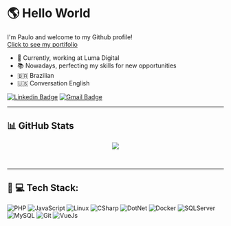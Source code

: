 <h1> 🌎 Hello World</h1>

<p>
    I'm Paulo and welcome to my Github profile!
    <br>
    <a href="https://portifolio.paulodev367.com.br/">
    Click to see my portifolio
    </a>
</p>


<ul>
    <li>💪 Currently, working at Luma Digital</li>
    <li>📚 Nowadays, perfecting my skills for new opportunities</li>
    <li>🇧🇷 Brazilian</li>
    <li>🇺🇸 Conversation English </li>
</ul>

[![Linkedin Badge](https://img.shields.io/badge/-Paulo%20Silva-blue?style=flat-square&logo=Linkedin&logoColor=white&link=https://www.linkedin.com/in/tgmarinho/)](https://www.linkedin.com/in/paulo-henrique-almeida-silva-9234171b3/) [![Gmail Badge](https://img.shields.io/badge/-pauloecomercial367@gmail.com-c14438?style=flat-square&logo=Gmail&logoColor=white&link=mailto:pauloecomercial367@gmail.com)](mailto:caio1525pereira@gmail.com)

<hr>

## 📊 GitHub Stats

<div align="center">

![](https://github-readme-streak-stats.herokuapp.com/?user=PauloDev367&theme=monokai&hide_border=false)<br/>
</div>
<br>

<hr>  

## 🧒 💻 Tech Stack:

![PHP](https://img.shields.io/badge/php-%23777BB4.svg?style=for-the-badge&logo=php&logoColor=white) ![JavaScript](https://img.shields.io/badge/javascript-%23323330.svg?style=for-the-badge&logo=javascript&logoColor=%23F7DF1E) ![Linux](https://img.shields.io/badge/Linux-FCC624?style=for-the-badge&logo=linux&logoColor=black)
![CSharp](https://img.shields.io/badge/csharp-%23EF4223.svg?style=for-the-badge&logo=c-sharp&logoColor=white&color=purple) ![DotNet](https://img.shields.io/badge/asp.net-%23EF4223.svg?style=for-the-badge&logo=dotnet&logoColor=white&color=purple) ![Docker](https://img.shields.io/badge/docker-%230769AD.svg?style=for-the-badge&logo=docker&logoColor=white) ![SQLServer](https://img.shields.io/badge/sqlserver-%2307405e.svg?style=for-the-badge&logo=microsoft-sql-server&logoColor=white) ![MySQL](https://img.shields.io/badge/mysql-%2300f.svg?style=for-the-badge&logo=mysql&logoColor=white) ![Git](https://img.shields.io/badge/git-%23F05033.svg?style=for-the-badge&logo=git&logoColor=white) ![VueJs](https://img.shields.io/badge/Vue.js-35495E?style=for-the-badge&logo=vuedotjs&logoColor=4FC08D) 
</div>

